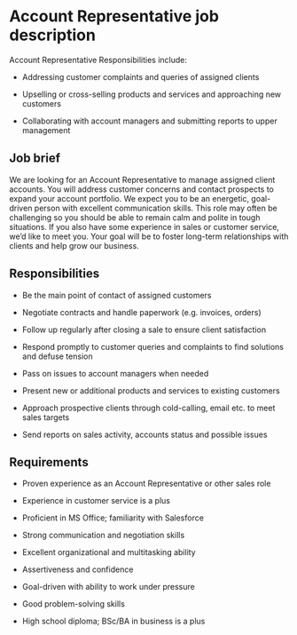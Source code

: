 # Account Representative job description
Account Representative Responsibilities include:
* Addressing customer complaints and queries of assigned clients

* Upselling or cross-selling products and services and approaching new customers

* Collaborating with account managers and submitting reports to upper management


## Job brief

We are looking for an Account Representative to manage assigned client accounts. You will address customer concerns and contact prospects to expand your account portfolio.
We expect you to be an energetic, goal-driven person with excellent communication skills. This role may often be challenging so you should be able to remain calm and polite in tough situations. If you also have some experience in sales or customer service, we’d like to meet you.
Your goal will be to foster long-term relationships with clients and help grow our business.


## Responsibilities

* Be the main point of contact of assigned customers

* Negotiate contracts and handle paperwork (e.g. invoices, orders)

* Follow up regularly after closing a sale to ensure client satisfaction

* Respond promptly to customer queries and complaints to find solutions and defuse tension

* Pass on issues to account managers when needed

* Present new or additional products and services to existing customers

* Approach prospective clients through cold-calling, email etc. to meet sales targets

* Send reports on sales activity, accounts status and possible issues


## Requirements

* Proven experience as an Account Representative or other sales role

* Experience in customer service is a plus

* Proficient in MS Office; familiarity with Salesforce

* Strong communication and negotiation skills

* Excellent organizational and multitasking ability

* Assertiveness and confidence

* Goal-driven with ability to work under pressure

* Good problem-solving skills

* High school diploma; BSc/BA in business is a plus
